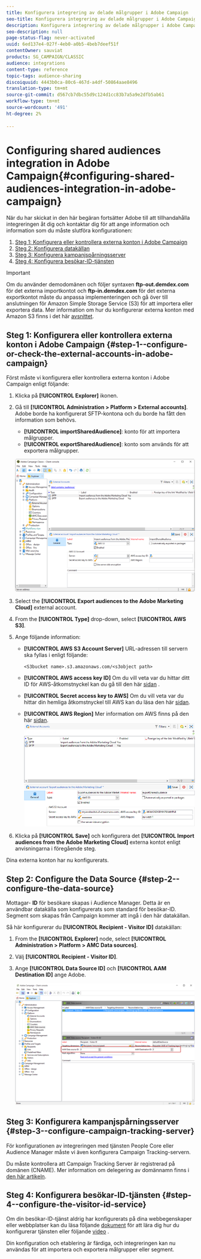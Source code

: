 ```yaml
---
title: Konfigurera integrering av delade målgrupper i Adobe Campaign
seo-title: Konfigurera integrering av delade målgrupper i Adobe Campaign
description: Konfigurera integrering av delade målgrupper i Adobe Campaign
seo-description: null
page-status-flag: never-activated
uuid: 6ed137e4-027f-4eb0-a0b5-4beb7deef51f
contentOwner: sauviat
products: SG_CAMPAIGN/CLASSIC
audience: integrations
content-type: reference
topic-tags: audience-sharing
discoiquuid: 4443b0ca-80c6-467d-a4df-50864aae8496
translation-type: tm+mt
source-git-commit: d567cb7dbc55d9c124d1cc83b7a5a9e2dfb5ab61
workflow-type: tm+mt
source-wordcount: '491'
ht-degree: 2%

---
```



# Configuring shared audiences integration in Adobe Campaign{#configuring-shared-audiences-integration-in-adobe-campaign}

När du har skickat in den här begäran fortsätter Adobe till att tillhandahålla integreringen åt dig och kontaktar dig för att ange information och information som du måste slutföra konfigurationen:

1. [Steg 1: Konfigurera eller kontrollera externa konton i Adobe Campaign](#step-1--configure-or-check-the-external-accounts-in-adobe-campaign)
1. [Steg 2: Konfigurera datakällan](#step-2--configure-the-data-source)
1. [Steg 3: Konfigurera kampanjspårningsserver](#step-3--configure-campaign-tracking-server)
1. [Steg 4: Konfigurera besökar-ID-tjänsten](#step-4--configure-the-visitor-id-service)

>[!IMPORTANT]
>
>Om du använder demodomänen och följer syntaxen **ftp-out.demdex.com** för det externa importkontot och **ftp-in.demdex.com** för det externa exportkontot måste du anpassa implementeringen och gå över till anslutningen för Amazon Simple Storage Service (S3) för att importera eller exportera data. Mer information om hur du konfigurerar externa konton med Amazon S3 finns i det här [avsnittet](../../integrations/using/configuring-shared-audiences-integration-in-adobe-campaign.md#step-1--configure-or-check-the-external-accounts-in-adobe-campaign).

## Steg 1: Konfigurera eller kontrollera externa konton i Adobe Campaign {#step-1--configure-or-check-the-external-accounts-in-adobe-campaign}

Först måste vi konfigurera eller kontrollera externa konton i Adobe Campaign enligt följande:

1. Klicka på **[!UICONTROL Explorer]** ikonen.
1. Gå till **[!UICONTROL Administration > Platform > External accounts]**. Adobe borde ha konfigurerat SFTP-kontona och du borde ha fått den information som behövs.

   * **[!UICONTROL importSharedAudience]**: konto för att importera målgrupper.
   * **[!UICONTROL exportSharedAudience]**: konto som används för att exportera målgrupper.

   ![](assets/aam_config_1.png)

1. Select the **[!UICONTROL Export audiences to the Adobe Marketing Cloud]** external account.

1. From the **[!UICONTROL Type]** drop-down, select **[!UICONTROL AWS S3]**.

1. Ange följande information:

   * **[!UICONTROL AWS S3 Account Server]**
URL-adressen till servern ska fyllas i enligt följande:

      ```
      <S3bucket name>.s3.amazonaws.com/<s3object path>
      ```

   * **[!UICONTROL AWS access key ID]**
Om du vill veta var du hittar ditt ID för AWS-åtkomstnyckel kan du gå till den här [sidan](https://docs.aws.amazon.com/general/latest/gr/aws-sec-cred-types.html#access-keys-and-secret-access-keys) .

   * **[!UICONTROL Secret access key to AWS]**
Om du vill veta var du hittar din hemliga åtkomstnyckel till AWS kan du läsa den här [sidan](https://aws.amazon.com/fr/blogs/security/wheres-my-secret-access-key/).

   * **[!UICONTROL AWS Region]**
Mer information om AWS finns på den här [sidan](https://aws.amazon.com/about-aws/global-infrastructure/regions_az/).
   ![](assets/aam_config_2.png)

1. Klicka på **[!UICONTROL Save]** och konfigurera det **[!UICONTROL Import audiences from the Adobe Marketing Cloud]** externa kontot enligt anvisningarna i föregående steg.

Dina externa konton har nu konfigurerats.

## Step 2: Configure the Data Source {#step-2--configure-the-data-source}

Mottagar- **ID** för besökare skapas i Audience Manager. Detta är en användbar datakälla som konfigurerats som standard för besökar-ID. Segment som skapas från Campaign kommer att ingå i den här datakällan.

Så här konfigurerar du **[!UICONTROL Recipient - Visitor ID]** datakällan:

1. From the **[!UICONTROL Explorer]** node, select **[!UICONTROL Administration > Platform > AMC Data sources]**.
1. Välj **[!UICONTROL Recipient - Visitor ID]**.
1. Ange **[!UICONTROL Data Source ID]** och **[!UICONTROL AAM Destination ID]** ange Adobe.

   ![](assets/aam_config_3.png)

## Steg 3: Konfigurera kampanjspårningsserver {#step-3--configure-campaign-tracking-server}

För konfigurationen av integreringen med tjänsten People Core eller Audience Manager måste vi även konfigurera Campaign Tracking-servern.

Du måste kontrollera att Campaign Tracking Server är registrerad på domänen (CNAME). Mer information om delegering av domännamn finns i [den här artikeln](https://helpx.adobe.com/se/campaign/kb/domain-name-delegation.html).

## Steg 4: Konfigurera besökar-ID-tjänsten {#step-4--configure-the-visitor-id-service}

Om din besökar-ID-tjänst aldrig har konfigurerats på dina webbegenskaper eller webbplatser kan du läsa följande [dokument](https://docs.adobe.com/content/help/en/id-service/using/implementation/setup-aam-analytics.html) för att lära dig hur du konfigurerar tjänsten eller följande [video](https://helpx.adobe.com/marketing-cloud/how-to/email-marketing.html#step-two) .

Din konfiguration och etablering är färdiga, och integreringen kan nu användas för att importera och exportera målgrupper eller segment.

